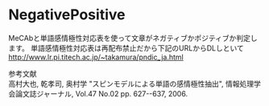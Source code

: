 # NegativePositive
MeCAbと単語感情極性対応表を使って文章がネガティブかポジティブか判定します。
単語感情極性対応表は再配布禁止だから下記のURLからDLしといて  
http://www.lr.pi.titech.ac.jp/~takamura/pndic_ja.html

参考文献  
高村大也, 乾孝司, 奥村学
"スピンモデルによる単語の感情極性抽出", 情報処理学会論文誌ジャーナル, Vol.47 No.02 pp. 627--637, 2006.
